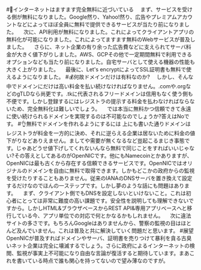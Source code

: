 #📶インターネットはますます完全無料に近づいている
&emsp;まず、サービスを受ける側が無料になりました。Google然り、Yahoo!然り、広告やプレミアムアカウントなどによってほぼ全員に無料で提供できるサービスが当たり前になりました。
&emsp;次に、API利用が無料になりました。これによってクライアントアプリの無料化が可能になりました。これによってますます無料のWebサービスが普及しました。
&emsp;さらに、ネット企業の有り余った広告費などに支えられてサーバ料金が大きく値下がりしました。AWS、GCPその他で一定期間無料で利用できるオプションなども当たり前になりました。自宅サーバとして使える機器の性能も大きく上がりました。
&emsp;最後に、Let's encryptによってSSL証明書も無料で使えるようになりました。
#💰何故ドメインだけは有料なのか?
&emsp;しかし、そんな中でドメインにだけは高い料金を払い続けなければなりません。.comや.orgなどのgTLDなら尚更です。.tkに代表されるフリードメインは信用もなく使う側も不便です。しかし登録するにはレジストラの提示する料金を払わなければならないため、完全無料化は難しいでしょう。
&emsp;では本当に無料かつ信頼できて永遠に使い続けられるドメインを実現するのは不可能なのでしょうか?答えはNoです。
#👌無料でドメインを作れるようにするには
上にも書いた通りドメインはレジストラが料金を一方的に決め、それに逆らえる企業は居ないために料金の値下がりなどありえません。ましてや需要が無くなるなど豈起こるまじき事態です。じゃあどうせ値下げしてくれないんなら無料で同じことをすればいいじゃない?その答えとしてあるのがOpenNICです。他にもNamecoinとかありますが、OpenNICは最も古くから存在する信頼できるサービスです。OpenNICではオリジナルのドメインを自由に無料で取得できます。しかもどこかの政府からの監視を受けたりすることもありません。従来のIANAのDNSサーバを置き換えて設定するだけなのでほんの一ステップです。しかし夢のような話にも問題はあります。
&emsp;まず、クライアント側でもDNSを設定しないといけないこと。これは初心者にとっては非常に難度の高い課題です。安全性を説明しても理解できないですから。しかしHTML&ブラウザベースからREST API&専用アプリベースへと移行している今、アプリ単位での対応で何とかなるかもしれません。
&emsp;次に違法サイトの多さです。もちろんGoogleはありませんから、警察の監視の目はほとんど及んでいません。これは普及と共に解決していく問題だと思います。
#展望
OpenNICが普及すればドメインやサーバ、証明書を売りつけて暴利を貪る古臭いネット企業は完全に壊滅するでしょう。さらに政府によるインターネットの検閲、監視が事実上不可能になり自由な言論が復活すると期待しています。まあこれを書いている時点で誰も関心を持ってないので望み薄なのですが。
